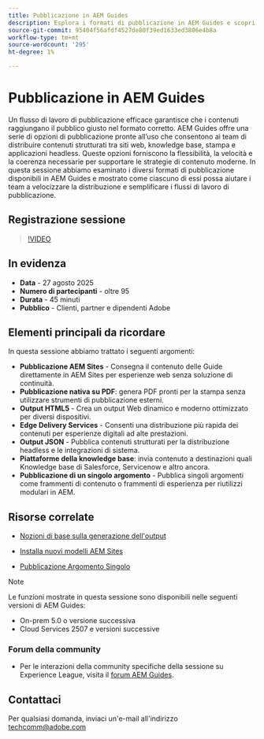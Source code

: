 ```yaml
---
title: Pubblicazione in AEM Guides
description: Esplora i formati di pubblicazione in AEM Guides e scopri come distribuire contenuti su più canali, tra cui AEM Sites, PDF, HTML5, Edge Delivery Services, JSON e altro ancora.
source-git-commit: 95404f56afdf4527de80f39ed1633ed3806e4b8a
workflow-type: tm+mt
source-wordcount: '295'
ht-degree: 1%

---
```


# Pubblicazione in AEM Guides

Un flusso di lavoro di pubblicazione efficace garantisce che i contenuti raggiungano il pubblico giusto nel formato corretto. AEM Guides offre una serie di opzioni di pubblicazione pronte all’uso che consentono ai team di distribuire contenuti strutturati tra siti web, knowledge base, stampa e applicazioni headless. Queste opzioni forniscono la flessibilità, la velocità e la coerenza necessarie per supportare le strategie di contenuto moderne.
In questa sessione abbiamo esaminato i diversi formati di pubblicazione disponibili in AEM Guides e mostrato come ciascuno di essi possa aiutare i team a velocizzare la distribuzione e semplificare i flussi di lavoro di pubblicazione.


## Registrazione sessione

>[!VIDEO](https://video.tv.adobe.com/v/3472888/?quality=12&learn=on)

## In evidenza

- **Data** - 27 agosto 2025
- **Numero di partecipanti** - oltre 95
- **Durata** - 45 minuti
- **Pubblico** - Clienti, partner e dipendenti Adobe

## Elementi principali da ricordare

In questa sessione abbiamo trattato i seguenti argomenti:
- **Pubblicazione AEM Sites** - Consegna il contenuto delle Guide direttamente in AEM Sites per esperienze web senza soluzione di continuità.
- **Pubblicazione nativa su PDF**: genera PDF pronti per la stampa senza utilizzare strumenti di pubblicazione esterni.
- **Output HTML5** - Crea un output Web dinamico e moderno ottimizzato per diversi dispositivi.
- **Edge Delivery Services** - Consenti una distribuzione più rapida dei contenuti per esperienze digitali ad alte prestazioni.
- **Output JSON** - Pubblica contenuti strutturati per la distribuzione headless e le integrazioni di sistema.
- **Piattaforme della knowledge base**: invia contenuto a destinazioni quali Knowledge base di Salesforce, Servicenow e altro ancora.
- **Pubblicazione di un singolo argomento** - Pubblica singoli argomenti come frammenti di contenuto o frammenti di esperienza per riutilizzi modulari in AEM.


## Risorse correlate

- [Nozioni di base sulla generazione dell&#39;output](https://experienceleague.adobe.com/it/docs/experience-manager-guides/using/user-guide/map-management-publishing/output-gen/generate-output)

- [Installa nuovi modelli AEM Sites](https://experienceleague.adobe.com/it/docs/experience-manager-guides/using/knowledge-base/kb-articles/publishing/aem-site-templates/download-install-aem-sites-templates-cs-kb)

- [Pubblicazione Argomento Singolo](https://experienceleague.adobe.com/en/docs/experience-manager-guides/using/user-guide/map-management-publishing/output-gen/generate-output/single-topic-publishing/publish-content-fragment.html)



>[!NOTE]
>
> Le funzioni mostrate in questa sessione sono disponibili nelle seguenti versioni di AEM Guides:
> - On-prem 5.0 o versione successiva
> - Cloud Services 2507 e versioni successive


### Forum della community

- Per le interazioni della community specifiche della sessione su Experience League, visita il [forum AEM Guides](https://experienceleaguecommunities.adobe.com/t5/experience-manager-guides/bd-p/xml-documentation-discussions).


## Contattaci

Per qualsiasi domanda, inviaci un&#39;e-mail all&#39;indirizzo <techcomm@adobe.com>
